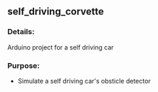 ## self_driving_corvette

### Details:
Arduino project for a self driving car

### Purpose:
* Simulate a self driving car's obsticle detector
